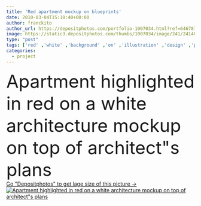```yaml
---
title: 'Red apartment mockup on blueprints'
date: 2010-03-04T15:10:40+00:00
author: franckito
author_url: https://depositphotos.com/portfolio-1007034.html?ref=64678756
image: https://static3.depositphotos.com/thumbs/1007034/image/241/2414635/api_thumb_450.jpg?forcejpeg=true
type: "post"
tags: ['red' ,'white' ,'background' ,'on' ,'illustration' ,'design' ,'painting' ,'luxury' ,'shape' ,'model' ,'frame' ,'3d' ,'three dimensional' ,'elements' ,'architecture' ,'construction' ,'estate' ,'house' ,'office' ,'structure' ,'real' ,'interior' ,'home' ,'development' ,'s' ,'planning' ,'project' ,'built' ,'in' ,'composition' ,'top' ,'apartment' ,'architect' ,'housing' ,'residential' ,'loft' ,'rendering' ,'kit' ,'of' ,'paperwork' ,'el' ,'a' ,'apartament' ,'plans' ,'and' ,'blueprints' ,'highlighted' ,'mockup' ,'arquitecture' ,'mock up' ]
categories: 
  - project
---
```

<div aling="center">
            <font size="60"> Apartment highlighted in red on a white architecture mockup on top of architect"s plans</font>   
</div>
<div>
    <a href='https://static3.depositphotos.com/thumbs/1007034/image/241/2414635/api_thumb_450.jpg?forcejpeg=true?ref=64678756' target=_blank > Go "Depositphotos" to get lage size of this picture ->
        <img href='https://static3.depositphotos.com/thumbs/1007034/image/241/2414635/api_thumb_450.jpg?forcejpeg=true?ref=64678756' src='https://static3.depositphotos.com/1007034/241/i/950/depositphotos_2414635-stock-photo-red-apartment-mockup-on-blueprints.jpg?forcejpeg=true' alt='Apartment highlighted in red on a white architecture mockup on top of architect"s plans' >
    </a>
</div>
